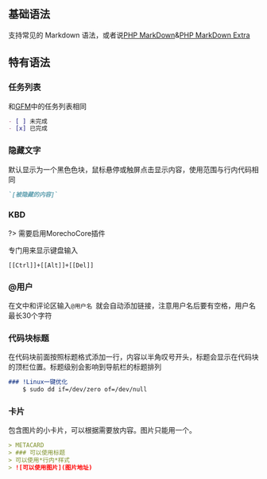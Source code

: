 ## 基础语法

支持常见的 Markdown 语法，或者说[PHP MarkDown](http://michelf.ca/projects/php-markdown/)&[PHP MarkDown Extra](http://michelf.ca/projects/php-markdown/extra)

## 特有语法

### 任务列表

和[GFM](https://github.github.com/gfm/)中的任务列表相同

```markdown
- [ ] 未完成
- [x] 已完成
```

### 隐藏文字

默认显示为一个黑色色块，鼠标悬停或触屏点击显示内容，使用范围与行内代码相同

```markdown
`[被隐藏的内容]`
```

### KBD

?> 需要启用MorechoCore插件

专门用来显示键盘输入

```
[[Ctrl]]+[[Alt]]+[[Del]]
```

### @用户

在文中和评论区输入`@用户名 `就会自动添加链接，注意用户名后要有空格，用户名最长30个字符

### 代码块标题

在代码块前面按照标题格式添加一行，内容以半角叹号开头，标题会显示在代码块的顶栏位置。标题级别会影响到导航栏的标题排列

```markdown
### !Linux一键优化
    $ sudo dd if=/dev/zero of=/dev/null
```

### 卡片

包含图片的小卡片，可以根据需要放内容。图片只能用一个。

```markdown
> METACARD
> ### 可以使用标题
> 可以使用*行内*样式
> ![可以使用图片](图片地址)
```